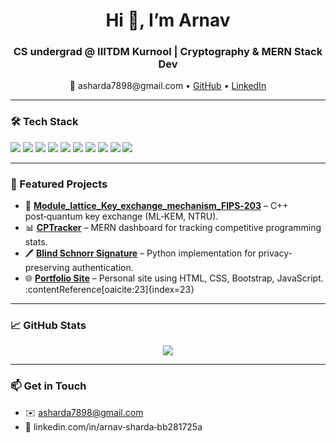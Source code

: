 
<!--
**arnav7897/arnav7897** is a ✨ _special_ ✨ repository because its `README.md` (this file) appears on your GitHub profile.

Here are some ideas to get you started:

- 🔭 I’m currently working on ...
- 🌱 I’m currently learning ...
- 👯 I’m looking to collaborate on ...
- 🤔 I’m looking for help with ...
- 💬 Ask me about ...
- 📫 How to reach me: ...
- 😄 Pronouns: ...
- ⚡ Fun fact: ...
--><h1 align="center">Hi 👋, I’m Arnav</h1>
<h3 align="center">CS undergrad @ IIITDM Kurnool | Cryptography & MERN Stack Dev</h3>

<p align="center">
  📧 asharda7898@gmail.com •
  <a href="https://github.com/arnav7897">GitHub</a> •
  <a href="https://www.linkedin.com/in/arnav-sharda-bb281725a">LinkedIn</a>
</p>

---

### 🛠 Tech Stack
<img src="https://img.shields.io/badge/C%2B%2B-00599C?style=flat&logo=c%2B%2B"/>
<img src="https://img.shields.io/badge/C-000000?style=flat&logo=c"/>
<img src="https://img.shields.io/badge/Python-3776AB?style=flat&logo=python"/>
<img src="https://img.shields.io/badge/JavaScript-F7DF1E?style=flat&logo=javascript"/>
<img src="https://img.shields.io/badge/React-20232A?style=flat&logo=react&logoColor=61DAFB"/>
<img src="https://img.shields.io/badge/Node.js-339933?style=flat&logo=node.js"/>
<img src="https://img.shields.io/badge/Express.js-000000?style=flat&logo=express"/>
<img src="https://img.shields.io/badge/MongoDB-4EA94B?style=flat&logo=mongodb"/>
<img src="https://img.shields.io/badge/Docker-2496ED?style=flat&logo=docker"/>
<img src="https://img.shields.io/badge/Post‑Quantum Crypto-008080?style=flat"/>

---

### 🚀 Featured Projects
- 🔐 **[Module_lattice_Key_exchange_mechanism_FIPS‑203](https://github.com/arnav7897/Module_lattice_Key_exchange_mechanism_FIPS-203)** – C++ post‑quantum key exchange (ML‑KEM, NTRU).
- 📊 **[CPTracker](https://github.com/arnav7897/cptracker)** – MERN dashboard for tracking competitive programming stats.
- 🖊️ **[Blind Schnorr Signature](https://github.com/arnav7897/blind_schnorr_implementation)** – Python implementation for privacy-preserving authentication.
- 🌐 **[Portfolio Site](https://github.com/arnav7897/portfolio-site)** – Personal site using HTML, CSS, Bootstrap, JavaScript. :contentReference[oaicite:23]{index=23}

---

### 📈 GitHub Stats
<p align="center">
  <img src="https://github-readme-stats.vercel.app/api?username=arnav7897&show_icons=true&theme=radical" />
</p>

---

### 📫 Get in Touch
- ✉️ asharda7898@gmail.com  
- 🔗 linkedin.com/in/arnav‑sharda‑bb281725a

